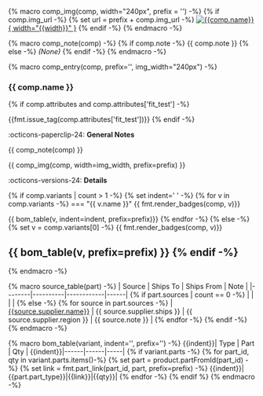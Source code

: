 {% macro comp_img(comp, width="240px", prefix = '') -%}
{% if comp.img_url -%}
    {% set url = prefix + comp.img_url -%}
[![{{comp.name}}]({{url}}){ width="{{width}}" }]({{url}})
{% endif -%}
{% endmacro -%}

{% macro comp_note(comp) -%}
{% if comp.note -%}
{{ comp.note }}
{% else -%}
*(None)*
{% endif -%}
{% endmacro -%}

{% macro comp_entry(comp, prefix='', img_width="240px") -%}
### {{ comp.name }}

<div markdown class="grid">
<div markdown>
{% if comp.attributes and comp.attributes['fit_test'] -%}

{{fmt.issue_tag(comp.attributes['fit_test'])}}
{% endif -%}

:octicons-paperclip-24: **General Notes**

{{ comp_note(comp) }}
</div>
<div markdown>
{{ comp_img(comp, width=img_width, prefix=prefix) }}
</div>
</div>

:octicons-versions-24: **Details**

{% if comp.variants | count > 1 -%}
{% set indent='    ' -%}
{% for v in comp.variants -%}
=== "{{ v.name }}"
    {{ fmt.render_badges(comp, v)}}

{{ bom_table(v, indent=indent, prefix=prefix)}}
{% endfor -%}
{% else -%}
{% set v = comp.variants[0] -%}
{{ fmt.render_badges(comp, v)}}

{{ bom_table(v, prefix=prefix) }}
{% endif -%}
---------
{% endmacro -%}

{% macro source_table(part) -%}
| Source | Ships To | Ships From | Note |
|--------|----------|------------|------|
{% if part.sources | count == 0 -%}
| | | |
{% else -%}
{% for source in part.sources -%}
| [{{source.supplier.name}}]({{source.url}} "") | {{ source.supplier.ships }} | {{ source.supplier.region }} | {{ source.note }} |
{% endfor -%}
{% endif -%}
{% endmacro -%}

{% macro bom_table(variant, indent='', prefix='') -%}
{{indent}}| Type | Part | Qty |
{{indent}}|------|------|-----|
{% if variant.parts -%}
{% for part_id, qty in variant.parts.items()-%}
{% set part = product.partFromId(part_id) -%}
{% set link = fmt.part_link(part_id, part, prefix=prefix) -%}
{{indent}}|{{part.part_type}}|{{link}}|{{qty}}|
{% endfor -%}
{% endif %}
{% endmacro -%}
